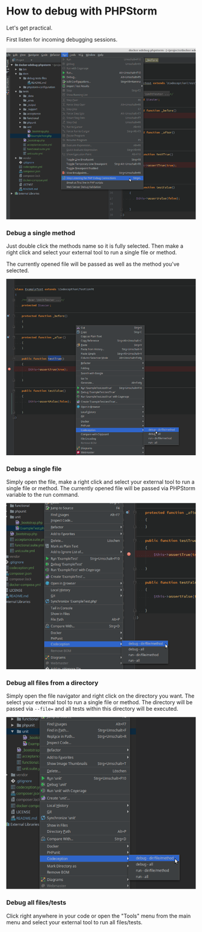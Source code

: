 # How to debug with PHPStorm
Let's get practical.

First listen for incoming debugging sessions.

![Listen](1-listen.png)

### Debug a single method
Just double click the methods name so it is fully selected. Then make a right click and select your external tool to run a single file or method.

The currently opened file will be passed as well as the method you've selected.

![Debug or run a single method](2-method.png)

### Debug a single file
Simply open the file, make a right click and select your external tool to run a single file or method.
The currently opened file will be passed via PHPStorm variable to the run command.

![Debug or run a single file](3-file.png)

### Debug all files from a directory
Simply open the file navigator and right click on the directory you want. The select your external tool to run a single file or method.
The directory will be passed via `--file=` and all tests within this directory will be executed.

![Debug or run a directory](4-dir.png)

### Debug all files/tests
Click right anywhere in your code or open the "Tools" menu from the main menu and select your external tool to run all files/tests.